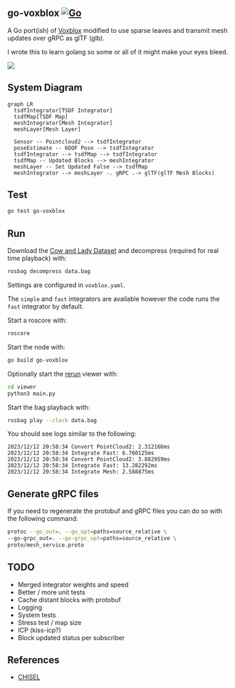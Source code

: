 go-voxblox [![Go](https://github.com/swarmt/go-voxblox/actions/workflows/go.yml/badge.svg)](https://github.com/swarmt/go-voxblox/actions/workflows/go.yml)
---

A Go port(ish) of [Voxblox](https://github.com/ethz-asl/voxblox) modified to use sparse leaves and transmit mesh updates
over gRPC as glTF (glb).

I wrote this to learn golang so some or all of it might make your eyes bleed.

![](https://drive.google.com/file/d/1TFYmDF4mIPqRnc7QrJi-amJiaH8UNvDC/view?usp=sharing)

## System Diagram

```mermaid
graph LR
  tsdfIntegrator[TSDF Integrator]
  tsdfMap[TSDF Map]
  meshIntegrator[Mesh Integrator]
  meshLayer[Mesh Layer]

  Sensor -- Pointcloud2 --> tsdfIntegrator
  poseEstimate -- 6DOF Pose --> tsdfIntegrator
  tsdfIntegrator --> tsdfMap --> tsdfIntegrator
  tsdfMap -- Updated Blocks --> meshIntegrator
  meshLayer -- Set Updated False --> tsdfMap
  meshIntegrator --> meshLayer -. gRPC .-> glTF(glTF Mesh Blocks)
```

## Test

```bash
go test go-voxblox
```

## Run

Download the [Cow and Lady Dataset](https://projects.asl.ethz.ch/datasets/doku.php?id=iros2017/) and decompress (required for real time playback) with: 
```bash
rosbag decompress data.bag
```

Settings are configured in ```voxblox.yaml```. 

The `simple` and `fast` integrators are available however the code runs the `fast` integrator by default.

Start a roscore with:
```bash
roscore
```

Start the node with:
```bash
go build go-voxblox
```

Optionally start the [rerun](https://www.rerun.io/) viewer with:
```bash
cd viewer
python3 main.py
```

Start the bag playback with:
```bash
rosbag play --clock data.bag
```

You should see logs similar to the following:
```
2023/12/12 20:58:34 Convert PointCloud2: 2.312166ms
2023/12/12 20:58:34 Integrate Fast: 6.760125ms
2023/12/12 20:58:34 Convert PointCloud2: 3.882959ms
2023/12/12 20:58:34 Integrate Fast: 13.282292ms
2023/12/12 20:58:34 Integrate Mesh: 2.588875ms
```

## Generate gRPC files

If you need to regenerate the protobuf and gRPC files you can do so with the following command:

```bash
protoc --go_out=. --go_opt=paths=source_relative \
--go-grpc_out=. --go-grpc_opt=paths=source_relative \
proto/mesh_service.proto 
```

## TODO

* Merged integrator weights and speed
* Better / more unit tests
* Cache distant blocks with protobuf
* Logging
* System tests
* Stress test / map size
* ICP (kiss-icp?)
* Block updated status per subscriber

## References

* [CHISEL](http://www.roboticsproceedings.org/rss11/p40.pdf)

